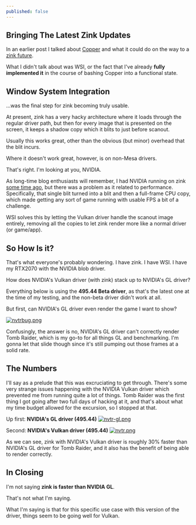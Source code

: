 ```yaml
---
published: false
---
```

## Bringing The Latest Zink Updates

In an earlier post I talked about [Copper]({{site.url}}/pipe-magic) and what it could do on the way to a [zink future]({{site.url}}/the-future-is-nowish/).

What I didn't talk about was WSI, or the fact that I've already **fully implemented it** in the course of bashing Copper into a functional state.

## Window System Integration
...was the final step for zink becoming truly usable.

At present, zink has a very hacky architecture where it loads through the regular driver path, but then for every image that is presented on the screen, it keeps a shadow copy which it blits to just before scanout.

Usually this works great, other than the obvious (but minor) overhead that the blit incurs.

Where it doesn't work great, however, is on non-Mesa drivers.

That's right. I'm looking at you, NVIDIA.

As long-time blog enthusiasts will remember, I had NVIDIA running on zink [some time ago]({{site.url}}/nv), but there was a problem as it related to performance. Specifically, that single blit turned into a blit and then a full-frame CPU copy, which made getting any sort of game running with usable FPS a bit of a challenge.

WSI solves this by letting the Vulkan driver handle the scanout image entirely, removing all the copies to let zink render more like a normal driver (or game/app).

## So How Is it?
That's what everyone's probably wondering. I have zink. I have WSI. I have my RTX2070 with the NVIDIA blob driver.

How does NVIDIA's Vulkan driver (with zink) stack up to NVIDIA's GL driver?

Everything below is using the **495.44 Beta driver**, as that's the latest one at the time of my testing, and the non-beta driver didn't work at all.

But first, can NVIDIA's GL driver even render the game I want to show?

[![nvtrbug.png]({{site.url}}/assets/nvtrbug.png)]({{site.url}}/assets/nvtrbug.png)

Confusingly, the answer is no, NVIDIA's GL driver can't correctly render Tomb Raider, which is my go-to for all things GL and benchmarking. I'm gonna let that slide though since it's still pumping out those frames at a solid rate.

## The Numbers
I'll say as a prelude that this was excruciating to get through. There's some very strange issues happening with the NVIDIA Vulkan driver which prevented me from running quite a lot of things. Tomb Raider was the first thing I got going after two full days of hacking at it, and that's about what my time budget allowed for the excursion, so I stopped at that.

Up first: **NVIDIA's GL driver (495.44)**
[![nvtr-gl.png]({{site.url}}/assets/nvtr-gl.png)]({{site.url}}/assets/nvtr-gl.png)

Second: **NVIDIA's Vulkan driver (495.44)**
[![nvtr.png]({{site.url}}/assets/nvtr.png)]({{site.url}}/assets/nvtr.png)

As we can see, zink with NVIDIA's Vulkan driver is roughly 30% faster than NVIDIA's GL driver for Tomb Raider, and it also has the benefit of being able to render correctly.

## In Closing
I'm not saying **zink is faster than NVIDIA GL**.

That's not what I'm saying.

What I'm saying is that for this specific use case with this version of the driver, things seem to be going well for Vulkan.
